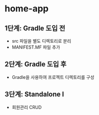 # home-app

## 1단계: Gradle 도입 전

- src 파일을 별도 디렉토리로 분리
- MANIFEST.MF 파일 추가

## 2단계: Gradle 도입 후

- Gradle을 사용하여 프로젝트 디렉토리를 구성

## 3단계: Standalone I

- 회원관리 CRUD